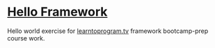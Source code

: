 # [Hello Framework](https://t-khan.github.io/framework-hello-world/)
Hello world exercise for [learntoprogram.tv](https://learntoprogram.tv/) framework bootcamp-prep course work. 